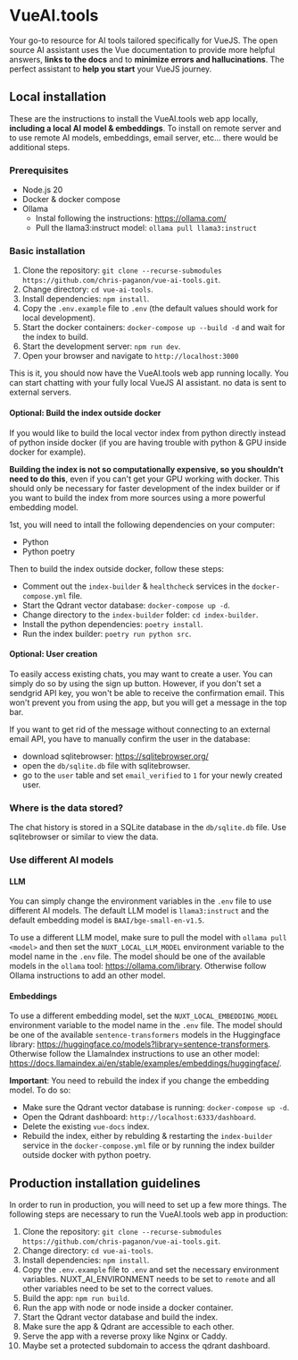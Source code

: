 # VueAI.tools

Your go-to resource for AI tools tailored specifically for VueJS. The open source AI assistant uses the Vue documentation to provide more helpful answers, **links to the docs** and to **minimize errors and hallucinations**. The perfect assistant to **help you start** your VueJS journey.

## Local installation

These are the instructions to install the VueAI.tools web app locally, **including a local AI model & embeddings**. To install on remote server and to use remote AI models, embeddings, email server, etc... there would be additional steps.

### Prerequisites

- Node.js 20
- Docker & docker compose
- Ollama
  - Instal following the instructions: https://ollama.com/
  - Pull the llama3:instruct model: `ollama pull llama3:instruct`

### Basic installation

1. Clone the repository: `git clone --recurse-submodules https://github.com/chris-paganon/vue-ai-tools.git`.
2. Change directory: `cd vue-ai-tools`.
3. Install dependencies: `npm install`.
4. Copy the `.env.example` file to `.env` (the default values should work for local development).
5. Start the docker containers: `docker-compose up --build -d` and wait for the index to build.
6. Start the development server: `npm run dev`.
7. Open your browser and navigate to `http://localhost:3000`

This is it, you should now have the VueAI.tools web app running locally. You can start chatting with your fully local VueJS AI assistant. no data is sent to external servers.

#### Optional: Build the index outside docker

If you would like to build the local vector index from python directly instead of python inside docker (if you are having trouble with python & GPU inside docker for example).

**Building the index is not so computationally expensive, so you shouldn't need to do this**, even if you can't get your GPU working with docker. This should only be necessary for faster development of the index builder or if you want to build the index from more sources using a more powerful embedding model.

1st, you will need to intall the following dependencies on your computer:

- Python
- Python poetry

Then to build the index outside docker, follow these steps:

- Comment out the `index-builder` & `healthcheck` services in the `docker-compose.yml` file.
- Start the Qdrant vector database: `docker-compose up -d`.
- Change directory to the `index-builder` folder: `cd index-builder`.
- Install the python dependencies: `poetry install`.
- Run the index builder: `poetry run python src`.

#### Optional: User creation

To easily access existing chats, you may want to create a user. You can simply do so by using the sign up button. However, if you don't set a sendgrid API key, you won't be able to receive the confirmation email. This won't prevent you from using the app, but you will get a message in the top bar.

If you want to get rid of the message without connecting to an external email API, you have to manually confirm the user in the database:

- download sqlitebrowser: https://sqlitebrowser.org/
- open the `db/sqlite.db` file with sqlitebrowser.
- go to the `user` table and set `email_verified` to `1` for your newly created user.

### Where is the data stored?

The chat history is stored in a SQLite database in the `db/sqlite.db` file. Use sqlitebrowser or similar to view the data.

### Use different AI models

#### LLM

You can simply change the environment variables in the `.env` file to use different AI models. The default LLM model is `llama3:instruct` and the default embedding model is `BAAI/bge-small-en-v1.5`.

To use a different LLM model, make sure to pull the model with `ollama pull <model>` and then set the `NUXT_LOCAL_LLM_MODEL` environment variable to the model name in the `.env` file. The model should be one of the available models in the `ollama` tool: https://ollama.com/library. Otherwise follow Ollama instructions to add an other model.

#### Embeddings

To use a different embedding model, set the `NUXT_LOCAL_EMBEDDING_MODEL` environment variable to the model name in the `.env` file. The model should be one of the available `sentence-transformers` models in the Huggingface library: https://huggingface.co/models?library=sentence-transformers. Otherwise follow the LlamaIndex instructions to use an other model: https://docs.llamaindex.ai/en/stable/examples/embeddings/huggingface/.

**Important**: You need to rebuild the index if you change the embedding model. To do so:

- Make sure the Qdrant vector database is running: `docker-compose up -d`.
- Open the Qdrant dashboard: `http://localhost:6333/dashboard`.
- Delete the existing `vue-docs` index.
- Rebuild the index, either by rebulding & restarting the `index-builder` service in the `docker-compose.yml` file or by running the index builder outside docker with python poetry.

## Production installation guidelines

In order to run in production, you will need to set up a few more things. The following steps are necessary to run the VueAI.tools web app in production:

1. Clone the repository: `git clone --recurse-submodules https://github.com/chris-paganon/vue-ai-tools.git`.
2. Change directory: `cd vue-ai-tools`.
3. Install dependencies: `npm install`.
4. Copy the `.env.example` file to `.env` and set the necessary environment variables. NUXT_AI_ENVIRONMENT needs to be set to `remote` and all other variables need to be set to the correct values.
5. Build the app: `npm run build`.
6. Run the app with node or node inside a docker container.
7. Start the Qdrant vector database and build the index.
8. Make sure the app & Qdrant are accessible to each other.
9. Serve the app with a reverse proxy like Nginx or Caddy.
10. Maybe set a protected subdomain to access the qdrant dashboard.

